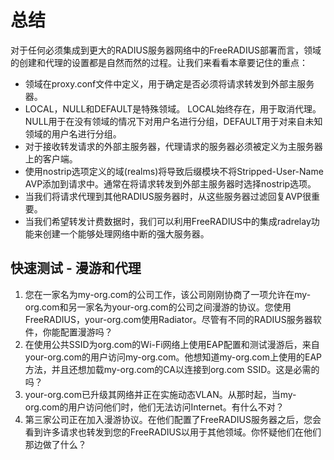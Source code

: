 # 总结
对于任何必须集成到更大的RADIUS服务器网络中的FreeRADIUS部署而言，领域的创建和代理的设置都是自然而然的过程。让我们来看看本章要记住的重点：

+ 领域在proxy.conf文件中定义，用于确定是否必须将请求转发到外部主服务器。
+ LOCAL，NULL和DEFAULT是特殊领域。 LOCAL始终存在，用于取消代理。 NULL用于在没有领域的情况下对用户名进行分组，DEFAULT用于对来自未知领域的用户名进行分组。
+ 对于接收转发请求的外部主服务器，代理请求的服务器必须被定义为主服务器上的客户端。
+ 使用nostrip选项定义的域(realms)将导致后缀模块不将Stripped-User-Name AVP添加到请求中。通常在将请求转发到外部主服务器时选择nostrip选项。
+ 当我们将请求代理到其他RADIUS服务器时，从这些服务器过滤回复AVP很重要。
+ 当我们希望转发计费数据时，我们可以利用FreeRADIUS中的集成radrelay功能来创建一个能够处理网络中断的强大服务器。

## 快速测试 - 漫游和代理
1. 您在一家名为my-org.com的公司工作，该公司刚刚协商了一项允许在my-org.com和另一家名为your-org.com的公司之间漫游的协议。您使用FreeRADIUS，your-org.com使用Radiator。尽管有不同的RADIUS服务器软件，你能配置漫游吗？
2. 在使用公共SSID为org.com的Wi-Fi网络上使用EAP配置和测试漫游后，来自your-org.com的用户访问my-org.com。他想知道my-org.com上使用的EAP方法，并且还想加载my-org.com的CA以连接到org.com SSID。这是必需的吗？
3. your-org.com已升级其网络并正在实施动态VLAN。从那时起，当my-org.com的用户访问他们时，他们无法访问Internet。有什么不对？
4. 第三家公司正在加入漫游协议。在他们配置了FreeRADIUS服务器之后，您会看到许多请求也转发到您的FreeRADIUS以用于其他领域。你怀疑他们在他们那边做了什么？